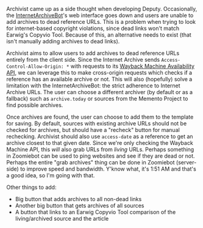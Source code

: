 Archivist came up as a side thought when developing Deputy. Occasionally, the [InternetArchiveBot](https://en.wikipedia.org/wiki/User:InternetArchiveBot)'s web interface goes down and users are unable to add archives to dead reference URLs. This is a problem when trying to look for internet-based copyright violations, since dead links won't match Earwig's Copyvio Tool. Because of this, an alternative needs to exist (that isn't manually adding archives to dead links).

Archivist aims to allow users to add archives to dead reference URLs entirely from the client side. Since the Internet Archive sends `Access-Control-Allow-Origin: *` with requests to its [Wayback Machine Availability API](https://archive.org/help/wayback_api.php), we can leverage this to make cross-origin requests which checks if a reference has an available archive or not. This will also (hopefully) solve a limitation with the InternetArchiveBot: the strict adherence to Internet Archive URLs. The user can choose a different archiver (by default or as a fallback) such as `archive.today` or sources from the Memento Project to find possible archives.

Once archives are found, the user can choose to add them to the template for saving. By default, sources with existing archive URLs should not be checked for archives, but should have a "recheck" button for manual rechecking. Archivist should also use `access-date` as a reference to get an archive closest to that given date. Since we're only checking the Wayback Machine API, this *will* also grab URLs from *living* URLs. Perhaps something in Zoomiebot can be used to ping websites and see if they are dead or not. Perhaps the entire "grab archives" thing can be done in Zoomiebot (server-side) to improve speed and bandwidth. Y'know what, it's 1:51 AM and that's a good idea, so I'm going with that.

Other things to add:
* Big button that adds archives to all non-dead links
* Another big button that gets archives of all sources
* A button that links to an Earwig Copyvio Tool comparison of the living/archived source and the article
